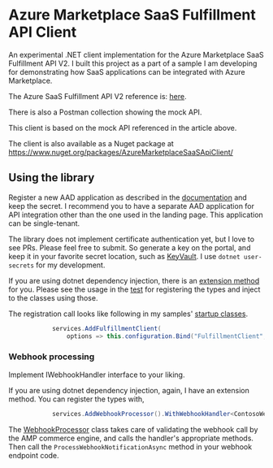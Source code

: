 # Azure Marketplace SaaS Fulfillment API Client

An experimental .NET client implementation for the Azure Marketplace SaaS Fulfillment API V2. 
I built this project as a part of a sample I am developing for demonstrating how SaaS applications can be integrated with Azure Marketplace.

The Azure SaaS Fulfillment API V2 reference is: [here](https://docs.microsoft.com/en-us/azure/marketplace/cloud-partner-portal/saas-app/cpp-saas-fulfillment-api-v2#update-a-subscription).

There is also a Postman collection showing the mock API.

This client is based on the mock API referenced in the article above.

The client is also available as a Nuget package at https://www.nuget.org/packages/AzureMarketplaceSaaSApiClient/

## Using the library

Register a new AAD application as described in the [documentation](https://docs.microsoft.com/en-us/azure/active-directory/develop/scenario-web-app-call-api-app-registration) and keep the secret. I recommend you to have a separate AAD application for API integration other than the one used in the landing page. This application can be single-tenant.

The library does not implement certificate authentication yet, but I love to see PRs. Please feel free to submit. So generate a key on the portal, and keep it in your favorite secret location, such as [KeyVault](https://docs.microsoft.com/en-us/aspnet/core/security/key-vault-configuration?view=aspnetcore-2.2). I use ```dotnet user-secrets``` for my development.

If you are using dotnet dependency injection, there is an [extension method](https://github.com/Ercenk/AzureMarketplaceSaaSApiClient/blob/master/src/FulfillmentClientServiceCollectionExtensions.cs) for you. Please see the usage in the [test](https://github.com/Ercenk/AzureMarketplaceSaaSApiClient/blob/master/test/SaaSApiClientTests/WebHookTests.cs#L76) for registering the types and inject to the classes using those.

The registration call looks like following in my samples' [startup classes](https://github.com/Ercenk/ContosoAMPBasic/blob/master/src/Dashboard/Startup.cs#L84).

```csharp
            services.AddFulfillmentClient(
                options => this.configuration.Bind("FulfillmentClient", options));
```

### Webhook processing

Implement IWebhookHandler interface to your liking. 

If you are using dotnet dependency injection, again, I have an extension method. You can register the types with,

``` csharp
            services.AddWebhookProcessor().WithWebhookHandler<ContosoWebhookHandler>();
```

The [WebhookProcessor](https://github.com/Ercenk/AzureMarketplaceSaaSApiClient/blob/master/src/WebHook/WebhookProcessor.cs#L77) class takes care of validating the webhook call by the AMP commerce engine, and calls the handler's appropriate methods. Then call the ```ProcessWebhookNotificationAsync``` method in your webhook endpoint code.